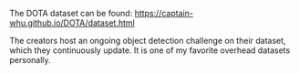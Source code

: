 The DOTA dataset can be found: https://captain-whu.github.io/DOTA/dataset.html

The creators host an ongoing object detection challenge on their dataset, which they continuously update. It is one of my favorite overhead datasets personally.
